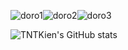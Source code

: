 <!-- ![](https://github.com/TNTKien/TNTKien.github.io/blob/732f16ab6676e1c6fbf71d9739ef234fdbe87060/assets/images/tunonsense.gif) -->
<!--[![Discord Presence](https://lanyard.cnrad.dev/api/559979358404608001)](https://discord.com/users/559979358404608001)-->

![doro1](https://github.com/user-attachments/assets/06b186eb-d75e-4534-ac4c-5d71f3304c56)![doro2](https://github.com/user-attachments/assets/1324f8db-54c0-4341-9651-2d92e7506c06)![doro3](https://github.com/user-attachments/assets/fe86c098-bf9c-4ffb-9d12-2234fedf3d68)

![TNTKien's GitHub stats](https://github-readme-stats.vercel.app/api?username=TNTKien&show_icons=true&theme=dracula&hide_rank=true)

